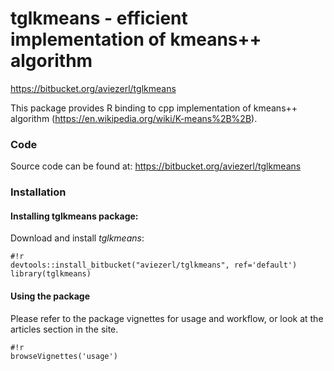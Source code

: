 # tglkmeans - efficient implementation of kmeans++ algorithm

https://bitbucket.org/aviezerl/tglkmeans

This package provides R binding to cpp implementation of kmeans++ algorithm (https://en.wikipedia.org/wiki/K-means%2B%2B).


### Code
Source code can be found at: https://bitbucket.org/aviezerl/tglkmeans


### Installation 

#### Installing tglkmeans package:
Download and install *tglkmeans*: 
```
#!r
devtools::install_bitbucket("aviezerl/tglkmeans", ref='default')
library(tglkmeans)
```

#### Using the package
Please refer to the package vignettes for usage and workflow, or look at the articles section in the site.

```
#!r
browseVignettes('usage') 
```